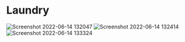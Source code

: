 # Laundry
![Screenshot 2022-06-14 132047](https://user-images.githubusercontent.com/101534228/173510000-cca808d7-8dc1-48cc-b042-536237c44143.jpg)
![Screenshot 2022-06-14 132414](https://user-images.githubusercontent.com/101534228/173510017-9b1488ab-2d8b-4268-bdf3-49f9596d25ad.jpg)
![Screenshot 2022-06-14 133324](https://user-images.githubusercontent.com/101534228/173510031-3aa31859-ee6f-47e8-ac83-f5185a5d49d6.jpg)

